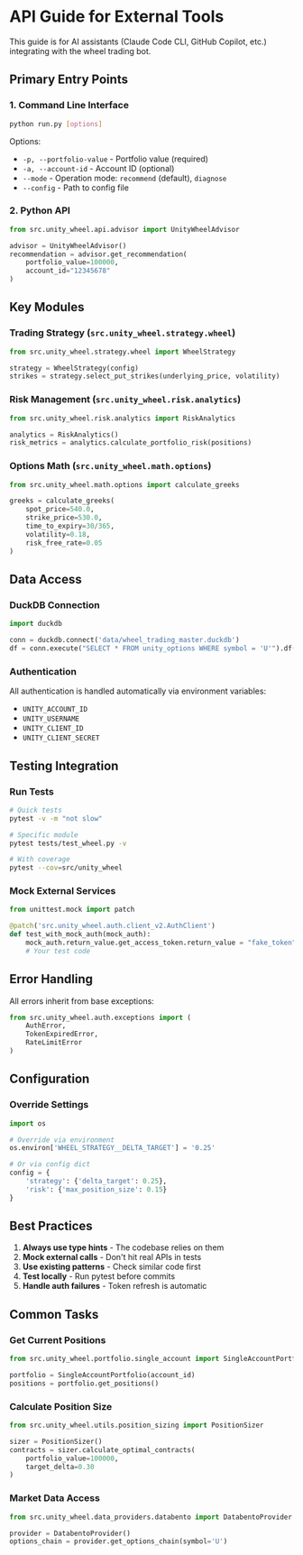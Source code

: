 # API Guide for External Tools

This guide is for AI assistants (Claude Code CLI, GitHub Copilot, etc.) integrating with the wheel trading bot.

## Primary Entry Points

### 1. Command Line Interface
```bash
python run.py [options]
```

Options:
- `-p, --portfolio-value` - Portfolio value (required)
- `-a, --account-id` - Account ID (optional)
- `--mode` - Operation mode: `recommend` (default), `diagnose`
- `--config` - Path to config file

### 2. Python API
```python
from src.unity_wheel.api.advisor import UnityWheelAdvisor

advisor = UnityWheelAdvisor()
recommendation = advisor.get_recommendation(
    portfolio_value=100000,
    account_id="12345678"
)
```

## Key Modules

### Trading Strategy (`src.unity_wheel.strategy.wheel`)
```python
from src.unity_wheel.strategy.wheel import WheelStrategy

strategy = WheelStrategy(config)
strikes = strategy.select_put_strikes(underlying_price, volatility)
```

### Risk Management (`src.unity_wheel.risk.analytics`)
```python
from src.unity_wheel.risk.analytics import RiskAnalytics

analytics = RiskAnalytics()
risk_metrics = analytics.calculate_portfolio_risk(positions)
```

### Options Math (`src.unity_wheel.math.options`)
```python
from src.unity_wheel.math.options import calculate_greeks

greeks = calculate_greeks(
    spot_price=540.0,
    strike_price=530.0,
    time_to_expiry=30/365,
    volatility=0.18,
    risk_free_rate=0.05
)
```

## Data Access

### DuckDB Connection
```python
import duckdb

conn = duckdb.connect('data/wheel_trading_master.duckdb')
df = conn.execute("SELECT * FROM unity_options WHERE symbol = 'U'").df()
```

### Authentication
All authentication is handled automatically via environment variables:
- `UNITY_ACCOUNT_ID`
- `UNITY_USERNAME`
- `UNITY_CLIENT_ID`
- `UNITY_CLIENT_SECRET`

## Testing Integration

### Run Tests
```bash
# Quick tests
pytest -v -m "not slow"

# Specific module
pytest tests/test_wheel.py -v

# With coverage
pytest --cov=src/unity_wheel
```

### Mock External Services
```python
from unittest.mock import patch

@patch('src.unity_wheel.auth.client_v2.AuthClient')
def test_with_mock_auth(mock_auth):
    mock_auth.return_value.get_access_token.return_value = "fake_token"
    # Your test code
```

## Error Handling

All errors inherit from base exceptions:
```python
from src.unity_wheel.auth.exceptions import (
    AuthError,
    TokenExpiredError,
    RateLimitError
)
```

## Configuration

### Override Settings
```python
import os

# Override via environment
os.environ['WHEEL_STRATEGY__DELTA_TARGET'] = '0.25'

# Or via config dict
config = {
    'strategy': {'delta_target': 0.25},
    'risk': {'max_position_size': 0.15}
}
```

## Best Practices

1. **Always use type hints** - The codebase relies on them
2. **Mock external calls** - Don't hit real APIs in tests
3. **Use existing patterns** - Check similar code first
4. **Test locally** - Run pytest before commits
5. **Handle auth failures** - Token refresh is automatic

## Common Tasks

### Get Current Positions
```python
from src.unity_wheel.portfolio.single_account import SingleAccountPortfolio

portfolio = SingleAccountPortfolio(account_id)
positions = portfolio.get_positions()
```

### Calculate Position Size
```python
from src.unity_wheel.utils.position_sizing import PositionSizer

sizer = PositionSizer()
contracts = sizer.calculate_optimal_contracts(
    portfolio_value=100000,
    target_delta=0.30
)
```

### Market Data Access
```python
from src.unity_wheel.data_providers.databento import DatabentoProvider

provider = DatabentoProvider()
options_chain = provider.get_options_chain(symbol='U')
```
